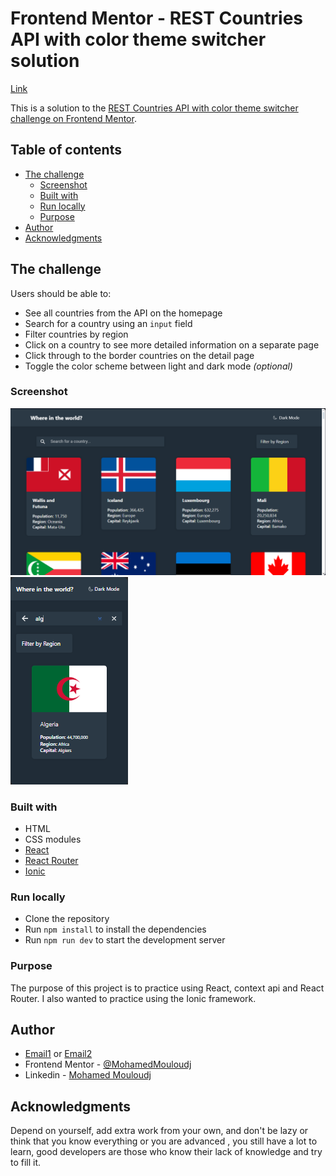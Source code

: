 # Frontend Mentor - REST Countries API with color theme switcher solution

[Link](https://countries-api-frontendmentor-mdj.netlify.app)

This is a solution to the [REST Countries API with color theme switcher challenge on Frontend Mentor](https://www.frontendmentor.io/challenges/rest-countries-api-with-color-theme-switcher-5cacc469fec04111f7b848ca).

## Table of contents

- [The challenge](#the-challenge)
  - [Screenshot](#screenshot)
  - [Built with](#built-with)
  - [Run locally](#run-locally)
  - [Purpose](#Purpose)
- [Author](#author)
- [Acknowledgments](#acknowledgments)

## The challenge

Users should be able to:

- See all countries from the API on the homepage
- Search for a country using an `input` field
- Filter countries by region
- Click on a country to see more detailed information on a separate page
- Click through to the border countries on the detail page
- Toggle the color scheme between light and dark mode _(optional)_

### Screenshot

![Desktop-dark](./screen-shots/desktop-dark.png)
![Mobile-dark](./screen-shots/mobile-dark.png)

### Built with

- HTML
- CSS modules
- [React](https://reactjs.org/)
- [React Router](https://reactrouter.com/)
- [Ionic](https://ionicframework.com/)

### Run locally

- Clone the repository
- Run `npm install` to install the dependencies
- Run `npm run dev` to start the development server

### Purpose

The purpose of this project is to practice using React, context api and React Router. I also wanted to practice using the Ionic framework.

## Author

- [Email1](mailto:mouloudj.mohamed.04@gmail.com) or [Email2](mailto:mouloudy656565@gmail.com)
- Frontend Mentor - [@MohamedMouloudj](https://www.frontendmentor.io/profile/MohamedMouloudj)
- Linkedin - [Mohamed Mouloudj](https://www.linkedin.com/in/mohamed-mouloudj-547020247/)

## Acknowledgments

Depend on yourself, add extra work from your own, and don't be lazy or think that you know everything or you are advanced , you still have a lot to learn, good developers are those who know their lack of knowledge and try to fill it.

```

```
